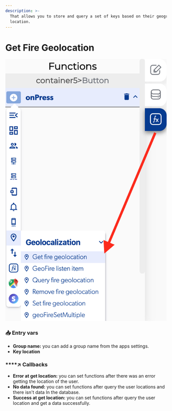```yaml
---
description: >-
  That allows you to store and query a set of keys based on their geographic
  location.
---
```


# Get Fire Geolocation



![](../../../.gitbook/assets/captura-de-pantalla-2020-02-10-a-la-s-13.56.54%20%281%29.png)



### 📥 Entry vars <a id="entry-vars"></a>

* **Group name:** you can add a group name from the apps settings.
* **Key location**

### \*\*\*\*↗ **Callbacks**

* **Error at get location:** you can set functions after there was an error getting the location of the user.
* **No data found:** you can set functions after query the user locations and there isn't data In the database.
* **Success at get location:** you can set functions after query the user location and get a data successfully.

